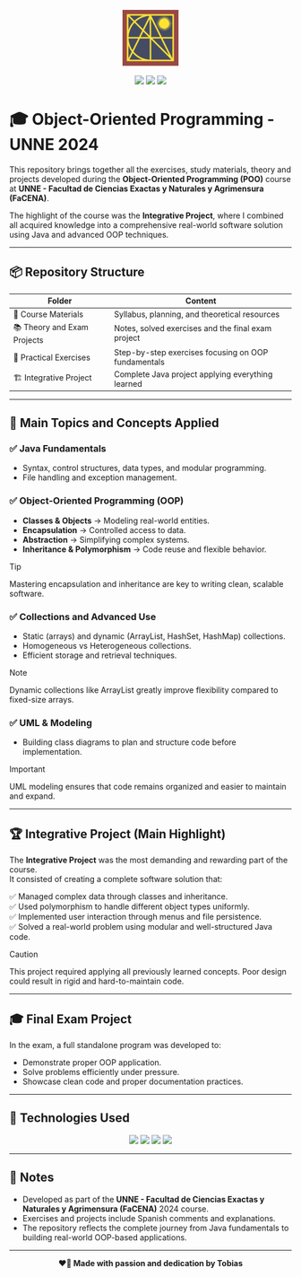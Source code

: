 <p align="center">
  <img src="./assets/facena.png" alt="FACENA Logo" width="100"/>
</p>

<p align="center">
  <img src="https://img.shields.io/badge/Java-ED8B00?style=for-the-badge&logo=java&logoColor=white"/>
  <img src="https://img.shields.io/badge/UNNE-Informatics-blue?style=for-the-badge"/>
  <img src="https://img.shields.io/badge/Status-Completed-brightgreen?style=for-the-badge"/>
</p>

# 🎓 Object-Oriented Programming - UNNE 2024

This repository brings together all the exercises, study materials, theory and projects developed during the **Object-Oriented Programming (POO)** course at **UNNE - Facultad de Ciencias Exactas y Naturales y Agrimensura (FaCENA)**.

The highlight of the course was the **Integrative Project**, where I combined all acquired knowledge into a comprehensive real-world software solution using Java and advanced OOP techniques.

---

## 📦 Repository Structure

| Folder | Content |
| ------ | ------- |
| 📖 Course Materials | Syllabus, planning, and theoretical resources |
| 📚 Theory and Exam Projects | Notes, solved exercises and the final exam project |
| 🧰 Practical Exercises | Step-by-step exercises focusing on OOP fundamentals |
| 🏗️ Integrative Project | Complete Java project applying everything learned |

---

## 🚀 Main Topics and Concepts Applied

### ✅ Java Fundamentals
- Syntax, control structures, data types, and modular programming.
- File handling and exception management.

### ✅ Object-Oriented Programming (OOP)
- **Classes & Objects** → Modeling real-world entities.
- **Encapsulation** → Controlled access to data.
- **Abstraction** → Simplifying complex systems.
- **Inheritance & Polymorphism** → Code reuse and flexible behavior.

> [!TIP]
> Mastering encapsulation and inheritance are key to writing clean, scalable software.

### ✅ Collections and Advanced Use
- Static (arrays) and dynamic (ArrayList, HashSet, HashMap) collections.
- Homogeneous vs Heterogeneous collections.
- Efficient storage and retrieval techniques.

> [!NOTE]
> Dynamic collections like ArrayList greatly improve flexibility compared to fixed-size arrays.

### ✅ UML & Modeling
- Building class diagrams to plan and structure code before implementation.

> [!IMPORTANT]
> UML modeling ensures that code remains organized and easier to maintain and expand.

---

## 🏆 Integrative Project (Main Highlight)

The **Integrative Project** was the most demanding and rewarding part of the course.  
It consisted of creating a complete software solution that:

✅ Managed complex data through classes and inheritance.  
✅ Used polymorphism to handle different object types uniformly.  
✅ Implemented user interaction through menus and file persistence.  
✅ Solved a real-world problem using modular and well-structured Java code.

> [!CAUTION]
> This project required applying all previously learned concepts. Poor design could result in rigid and hard-to-maintain code.

---

## 🎓 Final Exam Project

In the exam, a full standalone program was developed to:

- Demonstrate proper OOP application.
- Solve problems efficiently under pressure.
- Showcase clean code and proper documentation practices.

---

## 🧰 Technologies Used

<p align="center">
  <img src="https://img.shields.io/badge/Java-ED8B00?style=for-the-badge&logo=java&logoColor=white"/>
  <img src="https://img.shields.io/badge/Dev%20Tools-IDEA%2C%20NetBeans%2C%20VSCode-blue?style=for-the-badge"/>
  <img src="https://img.shields.io/badge/Git-181717?style=for-the-badge&logo=git&logoColor=white"/>
  <img src="https://img.shields.io/badge/Markdown-000000?style=for-the-badge&logo=markdown&logoColor=white"/>
</p>

---

## 📌 Notes

- Developed as part of the **UNNE - Facultad de Ciencias Exactas y Naturales y Agrimensura (FaCENA)** 2024 course.
- Exercises and projects include Spanish comments and explanations.
- The repository reflects the complete journey from Java fundamentals to building real-world OOP-based applications.

---

<p align="center"><b>❤️🐔 Made with passion and dedication by Tobias</b></p>

